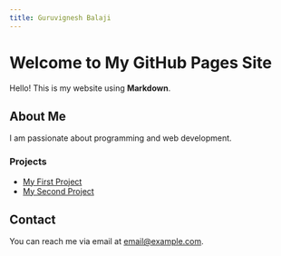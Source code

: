 ```yaml
---
title: Guruvignesh Balaji
---
```


# Welcome to My GitHub Pages Site

Hello! This is my website using **Markdown**.

## About Me

I am passionate about programming and web development.

### Projects

- [My First Project](https://github.com/username/project1)
- [My Second Project](https://github.com/username/project2)

## Contact

You can reach me via email at [email@example.com](mailto:email@example.com).

